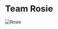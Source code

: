 # Team Rosie
![Rosie](http://www.jrj-socrates.com/Cartoon%20Pics/Hanna%20Barbera/Jetsons/Rosie_300.gif)
